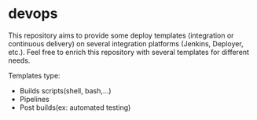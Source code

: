 # devops

 This repository aims to provide some deploy templates (integration or continuous delivery) on several integration platforms (Jenkins, Deployer, etc.).
 Feel free to enrich this repository with several templates for different needs.
 
Templates type:
 - Builds scripts(shell, bash,...)
 - Pipelines
 - Post builds(ex: automated testing)

